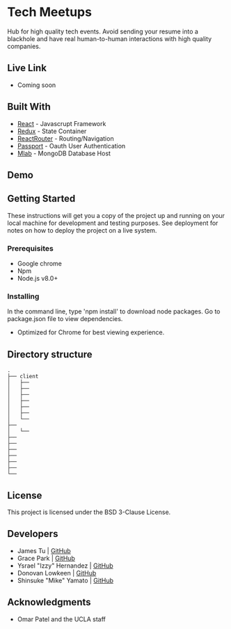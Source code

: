 # Tech Meetups
Hub for high quality tech events. Avoid sending your resume into a blackhole and have real human-to-human interactions with high quality companies.

## Live Link
 - Coming soon

## Built With
* [React](https://reactjs.org/docs/hello-world.html) - Javascrupt Framework
* [Redux](https://redux.js.org/) - State Container
* [ReactRouter](https://github.com/ReactTraining/react-router) - Routing/Navigation
* [Passport](http://www.passportjs.org/) - Oauth User Authentication
* [Mlab](https://mlab.com/) - MongoDB Database Host

## Demo
<!--  <img src="" width="85%" height="85%">  -->

## Getting Started
These instructions will get you a copy of the project up and running on your local machine for development and testing purposes. See deployment for notes on how to deploy the project on a live system.

### Prerequisites

* Google chrome
* Npm 
* Node.js v8.0+

### Installing

In the command line, type 'npm install' to download node packages. Go to package.json file to view dependencies.
- Optimized for Chrome for best viewing experience.

## Directory structure
```none
.
├── client			 
│   ├── 
│   ├── 	
│   ├── 
│   ├── 
│   ├──
│   ├── 
│   └── 	                        
├── 
│   └── 
├──                 
├──  
├── 
├── 
├── 
├──          
└──               
```


## License
This project is licensed under the BSD 3-Clause License.

## Developers
- James Tu | [GitHub](https://github.com/jmsjtu)
- Grace Park | [GitHub](https://github.com/gracepark)
- Ysrael "Izzy" Hernandez | [GitHub](https://github.com/ykeanu)
- Donovan Lowkeen | [GitHub](https://github.com/dlowkeen)
- Shinsuke "Mike" Yamato | [GitHub](https://github.com/mikeyamato)

## Acknowledgments
* Omar Patel and the UCLA staff
